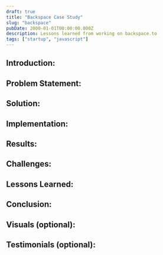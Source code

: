 ```yaml
---
draft: true
title: "Backspace Case Study"
slug: "backspace"
pubDate: 2000-01-01T00:00:00.000Z
description: Lessons learned from working on backspace.to
tags: ["startup", "javascript"]
---
```


## Introduction:

<!-- Briefly introduce the project you worked on.
Mention the client or company you collaborated with.
Provide context for the project's objectives and goals. -->

## Problem Statement:

<!-- Clearly define the problem or challenges the client/company faced.
Explain why the project was necessary. -->

## Solution:

<!-- Describe the solution you provided.
Highlight the technologies and programming languages you used.
Explain your approach to addressing the problem. -->

## Implementation:

<!-- Share the technical details of how you executed the project.
Discuss any innovative or unique aspects of your solution. -->

## Results:

<!-- Present the outcomes and impact of your work.
Include any metrics, improvements, or positive changes achieved. -->

## Challenges:

<!-- Discuss any obstacles or difficulties you encountered during the project.
Explain how you overcame these challenges. -->

## Lessons Learned:

<!-- Reflect on what you learned from the experience.
Share insights that might be valuable to other developers. -->

## Conclusion:

<!-- Summarize the key points of your case study.
Express the value you added to the client/company. -->

## Visuals (optional):

<!-- Include screenshots, diagrams, or code snippets to illustrate your work. -->

## Testimonials (optional):

<!-- If possible, include feedback or testimonials from the client/company. -->
<!-- 
Remember to keep your case study concise and focused on your achievements. It should demonstrate your skills, problem-solving abilities, and the positive impact you had on the project. Good luck with your portfolio! -->